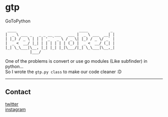 # gtp
GoToPython
```
 ____                            ____          _ 
|  _ \ ___ _   _ _ __ ___   ___ |  _ \ ___  __| |
| |_) / _ \ | | | '_ ` _ \ / _ \| |_) / _ \/ _` |
|  _ <  __/ |_| | | | | | | (_) |  _ <  __/ (_| |
|_| \_\___|\__, |_| |_| |_|\___/|_| \_\___|\__,_|
           |___/                                 
```

One of the problems is convert or use go modules (Like subfinder) in python...<br />
So I wrote the `gtp.py class` to make our code cleaner :D


____________

## Contact
[twitter](https://twitter.com/ReymoRed)<br />
[instagram](https://instagram.com/ReymoRed)
